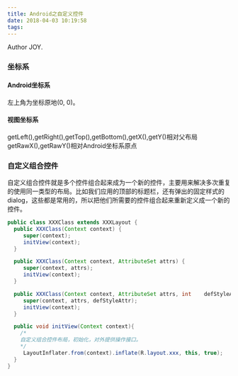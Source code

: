 ```yaml
---
title: Android之自定义控件
date: 2018-04-03 10:19:58
tags:
---
```


Author JOY.
<!-- excerpt -->

### 坐标系
#### Android坐标系
左上角为坐标原地(0, 0)。
#### 视图坐标系
getLeft(),getRight(),getTop(),getBottom(),getX(),getY()相对父布局
getRawX(),getRawY()相对Android坐标系原点

### 自定义组合控件
自定义组合控件就是多个控件组合起来成为一个新的控件，主要用来解决多次重复的使用同一类型的布局。比如我们应用的顶部的标题栏，还有弹出的固定样式的dialog，这些都是常用的，所以把他们所需要的控件组合起来重新定义成一个新的控件。

```java
public class XXXClass extends XXXLayout {
  public XXXClass(Context context) {
     super(context);
     initView(context);
  }

  public XXXClass(Context context, AttributeSet attrs) {
     super(context, attrs);
     initView(context);
  }

  public XXXClass(Context context, AttributeSet attrs, int    defStyleAttr) {
     super(context, attrs, defStyleAttr);
     initView(context);
  }

  public void initView(Context context){
    /*
    自定义组合控件布局，初始化，对外提供操作接口。
    */
     LayoutInflater.from(context).inflate(R.layout.xxx, this, true);
  }
}
```
